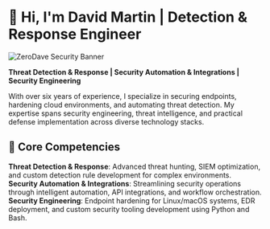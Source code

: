 # 👋 Hi, I'm David Martin | Detection & Response Engineer

![ZeroDave Security Banner](https://github.com/user-attachments/assets/1268b3b7-33f0-4184-9965-dc5ab7828248)

**Threat Detection & Response | Security Automation & Integrations | Security Engineering**

With over six years of experience, I specialize in securing endpoints, hardening cloud environments, and automating threat detection. My expertise spans security engineering, threat intelligence, and practical defense implementation across diverse technology stacks.

## 🔧 Core Competencies

**Threat Detection & Response**: Advanced threat hunting, SIEM optimization, and custom detection rule development for complex environments.
**Security Automation & Integrations**: Streamlining security operations through intelligent automation, API integrations, and workflow orchestration.
**Security Engineering**: Endpoint hardening for Linux/macOS systems, EDR deployment, and custom security tooling development using Python and Bash.



